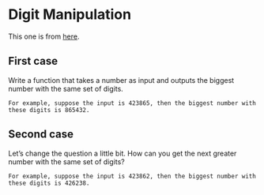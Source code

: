 # Digit Manipulation

This one is from [here](http://blog.gainlo.co/index.php/2017/01/20/arrange-given-numbers-to-form-the-biggest-number-possible/).

## First case 

Write a function that takes a number as input and outputs the biggest number with the same set of digits.

```
For example, suppose the input is 423865, then the biggest number with these digits is 865432.
```

## Second case
Let’s change the question a little bit. How can you get the next greater number with the same set of digits?

```
For example, suppose the input is 423862, then the biggest number with these digits is 426238.
```
